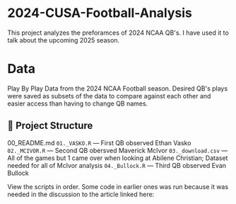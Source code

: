 # 2024-CUSA-Football-Analysis
This project analyzes the preforamces of 2024 NCAA QB's. I have used it to talk about the upcoming 2025 season.

# Data 
Play By Play Data from the 2024 NCAA Football season. Desired QB's plays were saved as subsets of the data to compare against each other and easier access than having to change QB names.

## 📁 Project Structure
00_README.md
`01._VASKO.R` — First QB observed Ethan Vasko
`02._MCIVOR.R` — Second QB obersved Maverick McIvor
`03._download.csv` — All of the games but 1 came over when looking at Abilene Christian; Dataset needed for all of McIvor analysis 
`04._Bullock.R` — Third QB observed Evan Bullock

View the scripts in order. Some code in earlier ones was run because it was needed in the discussion to the article linked here:
